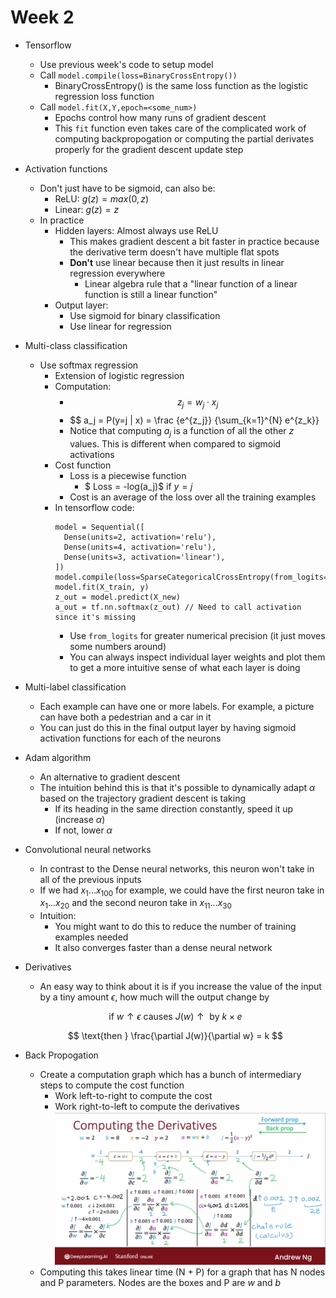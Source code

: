 # Week 2

- Tensorflow
  - Use previous week's code to setup model
  - Call `model.compile(loss=BinaryCrossEntropy())`
    - BinaryCrossEntropy() is the same loss function as the logistic regression loss function
  - Call `model.fit(X,Y,epoch=<some_num>)`
    - Epochs control how many runs of gradient descent
    - This `fit` function even takes care of the complicated work of computing backpropogation or computing the partial derivates properly for the gradient descent update step
- Activation functions
  - Don't just have to be sigmoid, can also be:
    - ReLU: $g(z) = max(0, z)$
    - Linear: $g(z) = z$
  - In practice
    - Hidden layers: Almost always use ReLU
      - This makes gradient descent a bit faster in practice because the derivative term doesn't have multiple flat spots
      - **Don't** use linear because then it just results in linear regression everywhere
        - Linear algebra rule that a "linear function of a linear function is still a linear function"
    - Output layer:
      - Use sigmoid for binary classification
      - Use linear for regression
- Multi-class classification
  - Use softmax regression
    - Extension of logistic regression
    - Computation:
      - $$ z_j = w_j \cdot x_j $$
      - $$ a_j = P(y=j | x) = \frac {e^{z_j}} {\sum_{k=1}^{N} e^{z_k}}
      - Notice that computing $a_j$ is a function of all the other $z$ values. This is different when compared to sigmoid activations
    - Cost function
      - Loss is a piecewise function
        - $ Loss = -log(a_j)$ if $y = j$
      - Cost is an average of the loss over all the training examples
    - In tensorflow code:
      ```
      model = Sequential([
        Dense(units=2, activation='relu'),
        Dense(units=4, activation='relu'),
        Dense(units=3, activation='linear'),
      ])
      model.compile(loss=SparseCategoricalCrossEntropy(from_logits=True))
      model.fit(X_train, y)
      z_out = model.predict(X_new)
      a_out = tf.nn.softmax(z_out) // Need to call activation since it's missing
      ```
      - Use `from_logits` for greater numerical precision (it just moves some numbers around)
      - You can always inspect individual layer weights and plot them to get a more intuitive sense of what each layer is doing
- Multi-label classification
  - Each example can have one or more labels. For example, a picture can have both a pedestrian and a car in it
  - You can just do this in the final output layer by having sigmoid activation functions for each of the neurons

- Adam algorithm
  - An alternative to gradient descent
  - The intuition behind this is that it's possible to dynamically adapt $\alpha$ based on the trajectory gradient descent is taking
    - If its heading in the same direction constantly, speed it up (increase $\alpha$)
    - If not, lower $\alpha$

- Convolutional neural networks
  - In contrast to the Dense neural networks, this neuron won't take in all of the previous inputs
  - If we had $x_1...x_{100}$ for example, we could have the first neuron take in $x_1...x_{20}$ and the second neuron take in $x_{11}...x_{30}$
  - Intuition:
    - You might want to do this to reduce the number of training examples needed
    - It also converges faster than a dense neural network

- Derivatives
  - An easy way to think about it is if you increase the value of the input by a tiny amount  $\epsilon$, how much will the output change by

  $$
    \text{if } w \uparrow \epsilon \text{ causes } J(w) \uparrow \text{ by } k \times e
  $$

  $$
    \text{then } \frac{\partial J(w)}{\partial w} = k
  $$

- Back Propogation
  - Create a computation graph which has a bunch of intermediary steps to compute the cost function
    - Work left-to-right to compute the cost
    - Work right-to-left to compute the derivatives
  ![backprop_computation_slide.png](./backprop_computation_slide.png)
  - Computing this takes linear time (N + P) for a graph that has N nodes and P parameters. Nodes are the boxes and P are $w$ and $b$



